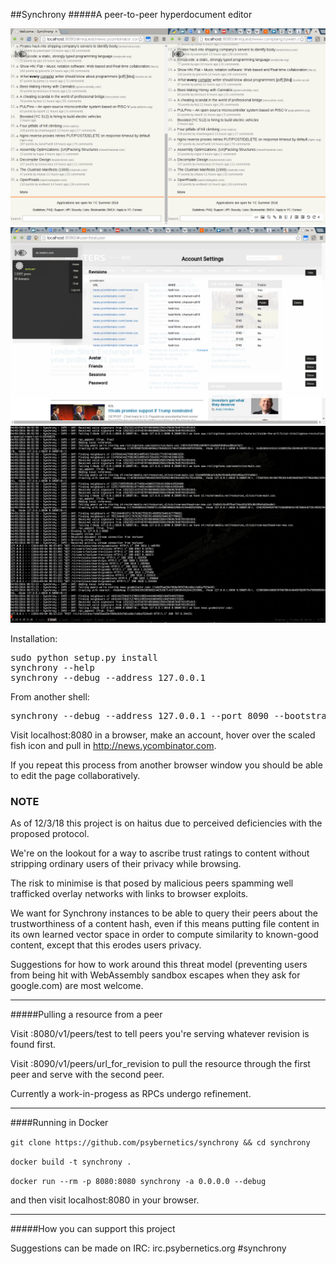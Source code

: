 ##Synchrony
#####A peer-to-peer hyperdocument editor

![Alt text](doc/img/synchrony1.png?raw=true "Collaborative Editor")
![Alt text](doc/img/synchrony2.png?raw=true "Revision Management")
![Alt text](doc/img/synchrony3.png?raw=true "Distributed HTTP")

Installation:
<pre>
sudo python setup.py install
synchrony --help
synchrony --debug --address 127.0.0.1
</pre>
From another shell:
<pre>
synchrony --debug --address 127.0.0.1 --port 8090 --bootstrap 127.0.0.1:8080
</pre>

Visit localhost:8080 in a browser, make an account, hover over the scaled fish icon and
pull in http://news.ycombinator.com.

If you repeat this process from another browser window you should be able to edit the page collaboratively.

### NOTE

As of 12/3/18 this project is on haitus due to perceived deficiencies with the proposed protocol.

We're on the lookout for a way to ascribe trust ratings to content without stripping ordinary users of their privacy while browsing.

The risk to minimise is that posed by malicious peers spamming well trafficked overlay networks with links to browser exploits.

We want for Synchrony instances to be able to query their peers about the trustworthiness of a content hash, even if this means putting file content in its own learned vector space in order to compute similarity to known-good content, except that this erodes users privacy.

Suggestions for how to work around this threat model (preventing users from being hit with WebAssembly sandbox escapes when they ask for google.com) are most welcome.

---

#####Pulling a resource from a peer

Visit :8080/v1/peers/test to tell peers you're serving whatever revision is found first.

Visit :8090/v1/peers/url_for_revision to pull the resource through the first peer and serve with the second peer.

Currently a work-in-progess as RPCs undergo refinement.

----

####Running in Docker

`git clone https://github.com/psybernetics/synchrony && cd synchrony`

`docker build -t synchrony .`

`docker run --rm -p 8080:8080 synchrony -a 0.0.0.0 --debug`

and then visit localhost:8080 in your browser.

----

#####How you can support this project

Suggestions can be made on IRC: irc.psybernetics.org #synchrony
